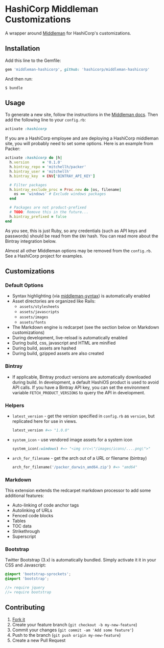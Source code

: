 HashiCorp Middleman Customizations
==================================
A wrapper around [Middleman][] for HashiCorp's customizations.

Installation
------------
Add this line to the Gemfile:

```ruby
gem 'middleman-hashicorp', github: 'hashicorp/middleman-hashicorp'
```

And then run:

```shell
$ bundle
```


Usage
-----
To generate a new site, follow the instructions in the [Middleman docs][]. Then add the following line to your `config.rb`:

```ruby
activate :hashicorp
```

If you are a HashiCorp employee and are deploying a HashiCorp middleman site, you will probably need to set some options. Here is an example from Packer:

```ruby
activate :hashicorp do |h|
  h.version      = '0.1.0'
  h.bintray_repo = 'mitchellh/packer'
  h.bintray_user = 'mitchellh'
  h.bintray_key  = ENV['BINTRAY_API_KEY']

  # Filter packages
  h.bintray_exclude_proc = Proc.new do |os, filename|
    os == 'windows' # Exclude windows packages
  end

  # Packages are not product-prefixed
  # TODO: Remove this in the future...
  h.bintray_prefixed = false
end
```

As you see, this is just Ruby, so any credentials (such as API keys and passwords) should be read from the `ENV` hash. You can read more about the Bintray integration below.

Almost all other Middleman options may be removed from the `config.rb`. See a HashiCorp project for examples.


Customizations
--------------
### Default Options
- Syntax highlighting (via [middleman-syntax][]) is automatically enabled
- Asset directories are organized like Rails:
    - `assets/stylesheets`
    - `assets/javascripts`
    - `assets/images`
    - `assets/fonts`
- The Markdown engine is redcarpet (see the section below on Markdown customizations)
- During development, live-reload is automatically enabled
- During build, css, javascript and HTML are minified
- During build, assets are hashed
- During build, gzipped assets are also created

### Bintray
- If applicable, Bintray product versions are automatically downloaded during build. In development, a default HashiOS product is used to avoid API calls. If you have a Bintray API key, you can set the environment variable `FETCH_PRODUCT_VERSIONS` to query the API in development.

### Helpers
- `latest_version` - get the version specified in `config.rb` as `version`, but replicated here for use in views.

    ```ruby
    latest_version #=> "1.0.0"
    ```

- `system_icon` - use vendored image assets for a system icon

    ```ruby
    system_icon(:windows) #=> "<img src=\"/images/icons/....png\">"
    ```

- `arch_for_filename` - get the arch out of a URL or filename (bintray)

    ```ruby
    arch_for_filename('/packer_darwin_amd64.zip') #=> "amd64"
    ```

### Markdown
This extension extends the redcarpet markdown processor to add some additional features:

- Auto-linking of code anchor tags
- Autolinking of URLs
- Fenced code blocks
- Tables
- TOC data
- Strikethrough
- Superscript

### Bootstrap
Twitter Bootstrap (3.x) is automatically bundled. Simply activate it it in your CSS and Javascript:

```scss
@import 'bootstrap-sprockets';
@import 'bootstrap';
```

```javascript
//= require jquery
//= require bootstrap
```

Contributing
------------
1. [Fork it](https://github.com/hashicorp/middleman-hashicorp/fork)
2. Create your feature branch (`git checkout -b my-new-feature`)
3. Commit your changes (`git commit -am 'Add some feature'`)
4. Push to the branch (`git push origin my-new-feature`)
5. Create a new Pull Request


[Middleman]: http://middlemanapp.com/
[Middleman docs]: http://middlemanapp.com/basics/getting-started/
[middleman-syntax]: http://github.com/middleman/middleman-syntax/
